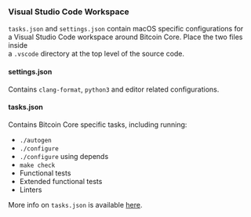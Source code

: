 ### Visual Studio Code Workspace

`tasks.json` and `settings.json` contain macOS specific configurations for  
a Visual Studio Code workspace around Bitcoin Core. Place the two files inside  
a `.vscode` directory at the top level of the source code.

#### settings.json
Contains `clang-format`, `python3` and editor related configurations.

#### tasks.json
Contains Bitcoin Core specific tasks, including running:
* `./autogen`
* `./configure`
* `./configure` using depends
* `make check`
* Functional tests
* Extended functional tests
* Linters

More info on `tasks.json` is available [here](https://go.microsoft.com/fwlink/?LinkId=733558).
